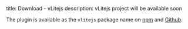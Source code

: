 title: Download - vLitejs
description: vLitejs project will be available soon

The plugin is available as the `vlitejs` package name on [npm](https://www.npmjs.com/package/vlitejs) and [Github](https://github.com/yoriiis/vlitejs).<br />

<script>
  ((window.gitter = {}).chat = {}).options = {
    room: 'vlitejs/vlitejs'
  };
</script>
<script src="https://sidecar.gitter.im/dist/sidecar.v1.js" async defer></script>